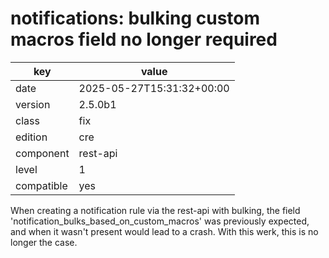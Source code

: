 [//]: # (werk v2)
# notifications: bulking custom macros field no longer required

key        | value
---------- | ---
date       | 2025-05-27T15:31:32+00:00
version    | 2.5.0b1
class      | fix
edition    | cre
component  | rest-api
level      | 1
compatible | yes


When creating a notification rule via the rest-api with bulking,
the field 'notification_bulks_based_on_custom_macros' was previously
expected, and when it wasn't present would lead to a crash. With this
werk, this is no longer the case.

